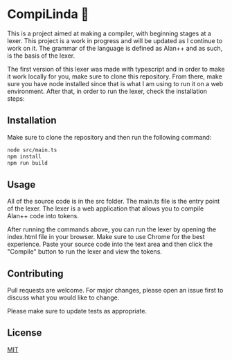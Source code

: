 # CompiLinda 🌺

This is a project aimed at making a compiler, with beginning stages at a lexer. This project is a work in progress and will be updated as I continue to work on it. The grammar of the language is defined as Alan++ and as such, is the basis of the lexer.

The first version of this lexer was made with typescript and in order to make it work locally for you, make sure to clone this repository. From there, make sure you have node installed since that is what I am using to run it on a web environment. After that, in order to run the lexer, check the installation steps:

## Installation

Make sure to clone the repository and then run the following command:

```bash
node src/main.ts
npm install
npm run build
```

## Usage

All of the source code is in the src folder. The main.ts file is the entry point of the lexer. The lexer is a web application that allows you to compile Alan++ code into tokens.

After running the commands above, you can run the lexer by opening the index.html file in your browser. Make sure to use Chrome for the best experience. Paste your source code into the text area and then click the "Compile" button to run the lexer and view the tokens. 


## Contributing

Pull requests are welcome. For major changes, please open an issue first
to discuss what you would like to change.

Please make sure to update tests as appropriate.

## License

[MIT](https://choosealicense.com/licenses/mit/)